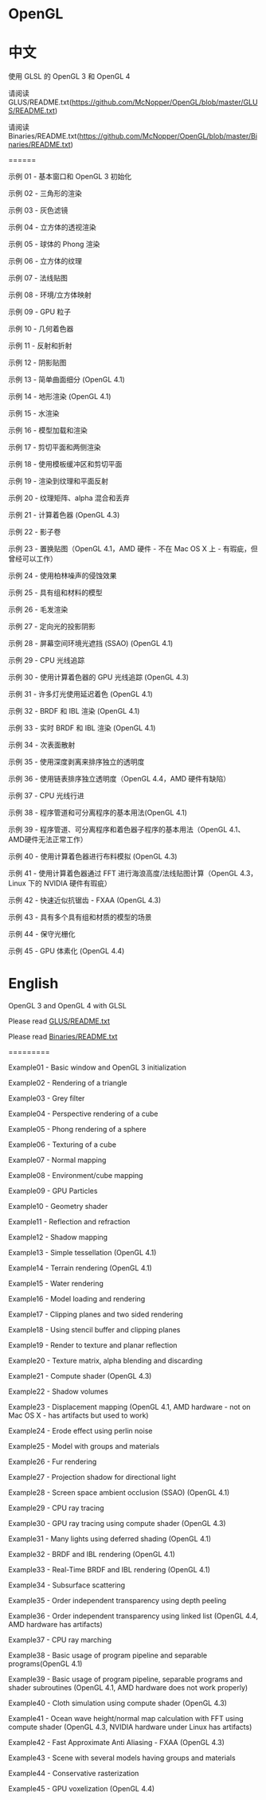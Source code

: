 OpenGL
======

中文
======

使用 GLSL 的 OpenGL 3 和 OpenGL 4

请阅读GLUS/README.txt(https://github.com/McNopper/OpenGL/blob/master/GLUS/README.txt)

请阅读Binaries/README.txt(https://github.com/McNopper/OpenGL/blob/master/Binaries/README.txt)

======

示例 01 - 基本窗口和 OpenGL 3 初始化

示例 02 - 三角形的渲染

示例 03 - 灰色滤镜

示例 04 - 立方体的透视渲染

示例 05 - 球体的 Phong 渲染

示例 06 - 立方体的纹理

示例 07 - 法线贴图

示例 08 - 环境/立方体映射

示例 09 - GPU 粒子

示例 10 - 几何着色器

示例 11 - 反射和折射

示例 12 - 阴影贴图

示例 13 - 简单曲面细分 (OpenGL 4.1)

示例 14 - 地形渲染 (OpenGL 4.1)

示例 15 - 水渲染

示例 16 - 模型加载和渲染

示例 17 - 剪切平面和两侧渲染

示例 18 - 使用模板缓冲区和剪切平面

示例 19 - 渲染到纹理和平面反射

示例 20 - 纹理矩阵、alpha 混合和丢弃

示例 21 - 计算着色器 (OpenGL 4.3)

示例 22 - 影子卷

示例 23 - 置换贴图（OpenGL 4.1，AMD 硬件 - 不在 Mac OS X 上 - 有瑕疵，但曾经可以工作）

示例 24 - 使用柏林噪声的侵蚀效果

示例 25 - 具有组和材料的模型

示例 26 - 毛发渲染

示例 27 - 定向光的投影阴影

示例 28 - 屏幕空间环境光遮挡 (SSAO) (OpenGL 4.1)

示例 29 - CPU 光线追踪

示例 30 - 使用计算着色器的 GPU 光线追踪 (OpenGL 4.3)

示例 31 - 许多灯光使用延迟着色 (OpenGL 4.1)

示例 32 - BRDF 和 IBL 渲染 (OpenGL 4.1)

示例 33 - 实时 BRDF 和 IBL 渲染 (OpenGL 4.1)

示例 34 - 次表面散射

示例 35 - 使用深度剥离来排序独立的透明度

示例 36 - 使用链表排序独立透明度（OpenGL 4.4，AMD 硬件有缺陷）

示例 37 - CPU 光线行进

示例 38 - 程序管道和可分离程序的基本用法(OpenGL 4.1)

示例 39 - 程序管道、可分离程序和着色器子程序的基本用法（OpenGL 4.1、AMD硬件无法正常工作）

示例 40 - 使用计算着色器进行布料模拟 (OpenGL 4.3)

示例 41 - 使用计算着色器通过 FFT 进行海浪高度/法线贴图计算（OpenGL 4.3，Linux 下的 NVIDIA 硬件有瑕疵）

示例 42 - 快速近似抗锯齿 - FXAA (OpenGL 4.3)

示例 43 - 具有多个具有组和材质的模型的场景

示例 44 - 保守光栅化

示例 45 - GPU 体素化 (OpenGL 4.4)


English
=========
OpenGL 3 and OpenGL 4 with GLSL

Please read [GLUS/README.txt](https://github.com/McNopper/OpenGL/blob/master/GLUS/README.txt)

Please read [Binaries/README.txt](https://github.com/McNopper/OpenGL/blob/master/Binaries/README.txt)

=========

Example01 - Basic window and OpenGL 3 initialization
	
Example02 - Rendering of a triangle

Example03 - Grey filter
	
Example04 - Perspective rendering of a cube

Example05 - Phong rendering of a sphere
	
Example06 - Texturing of a cube

Example07 - Normal mapping

Example08 - Environment/cube mapping

Example09 - GPU Particles

Example10 - Geometry shader
	
Example11 - Reflection and refraction

Example12 - Shadow mapping

Example13 - Simple tessellation (OpenGL 4.1)

Example14 - Terrain rendering (OpenGL 4.1)

Example15 - Water rendering

Example16 - Model loading and rendering

Example17 - Clipping planes and two sided rendering

Example18 - Using stencil buffer and clipping planes

Example19 - Render to texture and planar reflection

Example20 - Texture matrix, alpha blending and discarding

Example21 - Compute shader (OpenGL 4.3)

Example22 - Shadow volumes

Example23 - Displacement mapping (OpenGL 4.1, AMD hardware - not on Mac OS X - has artifacts but used to work)

Example24 - Erode effect using perlin noise

Example25 - Model with groups and materials

Example26 - Fur rendering

Example27 - Projection shadow for directional light

Example28 - Screen space ambient occlusion (SSAO) (OpenGL 4.1)

Example29 - CPU ray tracing

Example30 - GPU ray tracing using compute shader (OpenGL 4.3)

Example31 - Many lights using deferred shading (OpenGL 4.1)

Example32 - BRDF and IBL rendering (OpenGL 4.1)

Example33 - Real-Time BRDF and IBL rendering (OpenGL 4.1)

Example34 - Subsurface scattering

Example35 - Order independent transparency using depth peeling

Example36 - Order independent transparency using linked list (OpenGL 4.4, AMD hardware has artifacts)

Example37 - CPU ray marching

Example38 - Basic usage of program pipeline and separable programs(OpenGL 4.1)

Example39 - Basic usage of program pipeline, separable programs and shader subroutines (OpenGL 4.1, AMD hardware does not work properly)

Example40 - Cloth simulation using compute shader (OpenGL 4.3)

Example41 - Ocean wave height/normal map calculation with FFT using compute shader (OpenGL 4.3, NVIDIA hardware under Linux has artifacts)

Example42 - Fast Approximate Anti Aliasing - FXAA (OpenGL 4.3)

Example43 - Scene with several models having groups and materials

Example44 - Conservative rasterization

Example45 - GPU voxelization (OpenGL 4.4)

